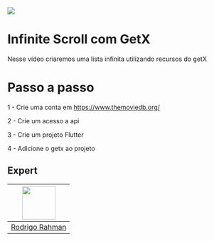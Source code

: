 <img src="https://storage.googleapis.com/golden-wind/experts-club/capa-github.svg" />

# Infinite Scroll com GetX

Nesse vídeo criaremos uma lista infinita utilizando recursos do getX

# Passo a passo
1 - Crie uma conta em https://www.themoviedb.org/

2 - Crie um acesso a api

3 - Crie um projeto Flutter 

4 - Adicione o getx ao projeto


## Expert
| [<img src="https://avatars.githubusercontent.com/u/20157178?s=400&u=e3e485b5e3bb7b6194b351b0e4b34303740bae1e&v=4" width="75px;"/>](https://github.com/rodrigorahman) |
| :-: |
|[Rodrigo Rahman](https://github.com/rodrigorahman)|